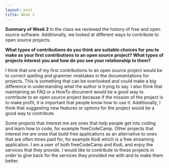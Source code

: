 ```yaml
---
layout: post
title: Week 2
---
```


**Summary of Week 2**
In the class we reviewed the history of free and open source software. Additionally, we looked at different ways to contribute to open source projects.

**What types of contributions do you think are suitable choices for you to make as your first contributions to an open source project? What types of projects interest you and how do you see your relationship to them?**

I think that one of my first contributions to an open source project would be to correct spelling and grammer misktakes in the documentations for projects. This is something that can be overlooked and could make a big difference in understanding what the author is trying to say. I also think that maintaining an FAQ or a HowTo document would be a good way to contribute to an open source project because if the mission of the project is to make profit, it is important that people know how to use it. Additionally, I think that suggesting new features or options for the project would be a good way to contribute. 

Some projects that interest me are ones that help people get into coding and learn how to code, for example freeCodeCamp. Other projects that interest me are ones that build free applications as an alternative to ones that are often times paid for, for example Kodi which is a free streaming application. I am a user of both freeCodeCamp and Kodi, and enjoy the services that they provide. I would like to contribute to these projects in order to give back for the services they provided me with and to make them better.
